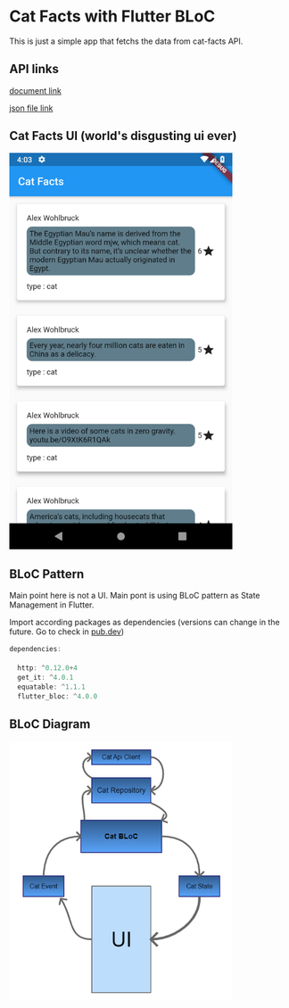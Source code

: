 # Cat Facts with Flutter BLoC

This is just a simple app that fetchs the data from cat-facts API.

## API links
[document link](https://alexwohlbruck.github.io/cat-facts/docs/)

[json file link](https://cat-fact.herokuapp.com/facts/)

## Cat Facts UI (world's disgusting ui ever)

<img src="images/ui.png" width = "400">

## BLoC Pattern

Main point here is not a UI. Main pont is using BLoC pattern as State Management in Flutter.

Import according packages as dependencies (versions can change in the future. Go to check in [pub.dev](https://pub.dev/))

```dart 
dependencies:

  http: ^0.12.0+4
  get_it: ^4.0.1
  equatable: ^1.1.1
  flutter_bloc: ^4.0.0
```

## BLoC Diagram 

<img src="images/cat_appDiagram.PNG" width = "400">




